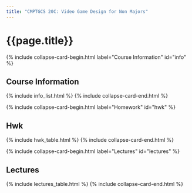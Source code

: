 ```yaml
---
title: "CMPTGCS 20C: Video Game Design for Non Majors"
---
```


# {{page.title}}

<!-- info -->
{% include collapse-card-begin.html label="Course Information" id="info" %}
## Course Information
{% include info_list.html %}
{% include collapse-card-end.html %}
<!-- end-info -->

<!-- hwk -->
{% include collapse-card-begin.html label="Homework" id="hwk" %}
## Hwk
{% include hwk_table.html %}
{% include collapse-card-end.html %}
<!-- end-hwk -->

<!-- lectures -->
{% include collapse-card-begin.html label="Lectures" id="lectures" %}
## Lectures
{% include lectures_table.html %}
{% include collapse-card-end.html %}
<!-- end-lectures -->
